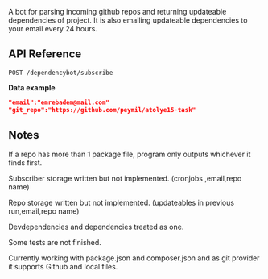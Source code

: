 A bot for parsing incoming github repos and returning updateable dependencies of project. It is also emailing updateable dependencies to your email every 24 hours.

## API Reference

`POST /dependencybot/subscribe`

**Data example**

```json
"email":"emrebadem@mail.com"
"git_repo":"https://github.com/peymil/atolye15-task"
```

## Notes

If a repo has more than 1 package file, program only outputs whichever it finds first.

Subscriber storage written but not implemented. (cronjobs ,email,repo name)

Repo storage written but not implemented. (updateables in previous run,email,repo name)

Devdependencies and dependencies treated as one.

Some tests are not finished.

Currently working with package.json and composer.json and as git provider it supports Github and local files.
